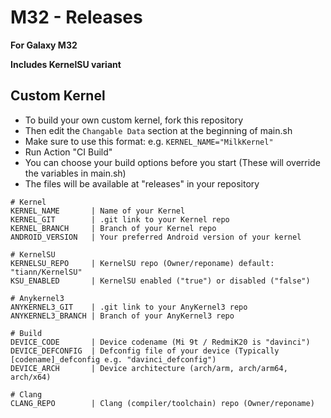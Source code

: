 # M32 - Releases

**For Galaxy M32**

**Includes KernelSU variant**


## Custom Kernel
- To build your own custom kernel, fork this repository
- Then edit the ```Changable Data``` section at the beginning of main.sh
- Make sure to use this format: e.g. ```KERNEL_NAME="MilkKernel"```
- Run Action "CI Build"
- You can choose your build options before you start (These will override the variables in main.sh)
- The files will be available at "releases" in your repository

```
# Kernel
KERNEL_NAME       | Name of your Kernel
KERNEL_GIT        | .git link to your Kernel repo
KERNEL_BRANCH     | Branch of your Kernel repo
ANDROID_VERSION   | Your preferred Android version of your kernel

# KernelSU
KERNELSU_REPO     | KernelSU repo (Owner/reponame) default: "tiann/KernelSU"
KSU_ENABLED       | KernelSU enabled ("true") or disabled ("false")

# Anykernel3
ANYKERNEL3_GIT    | .git link to your AnyKernel3 repo
ANYKERNEL3_BRANCH | Branch of your AnyKernel3 repo

# Build
DEVICE_CODE       | Device codename (Mi 9t / RedmiK20 is "davinci")
DEVICE_DEFCONFIG  | Defconfig file of your device (Typically [codename]_defconfig e.g. "davinci_defconfig")
DEVICE_ARCH       | Device architecture (arch/arm, arch/arm64, arch/x64)

# Clang
CLANG_REPO        | Clang (compiler/toolchain) repo (Owner/reponame)
```
